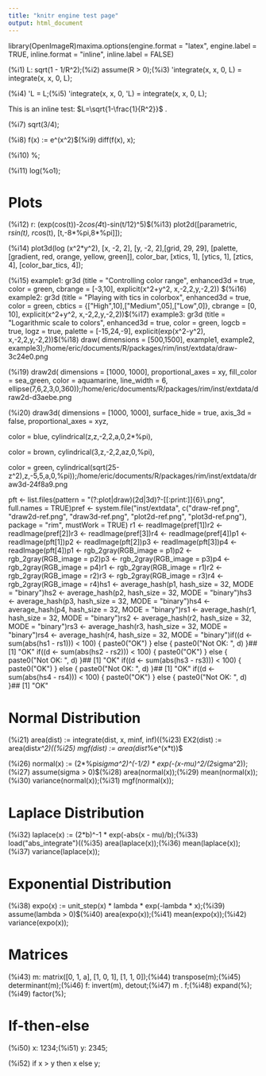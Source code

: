 ```yaml
---
title: "knitr engine test page"
output: html_document
---
```


library(OpenImageR)maxima.options(engine.format = "latex", 
	       engine.label = TRUE,
	       inline.format = "inline", 
	       inline.label = FALSE)

(%i1) L: sqrt(1 - 1/R^2);(%i2) assume(R > 0);(%i3) 'integrate(x, x, 0, L) = integrate(x, x, 0, L);

(%i4) 'L = L;(%i5) 'integrate(x, x, 0, 'L) = integrate(x, x, 0, L);

This is an inline test: $L=\sqrt{1-\frac{1}{R^2}}$
.


(%i7) sqrt(3/4);

(%i8) f(x) := e^(x^2)$(%i9) diff(f(x), x);

(%i10) %;

(%i11) log(%o1);


# Plots

(%i12) r: (exp(cos(t))-2*cos(4*t)-sin(t/12)^5)$(%i13) plot2d([parametric, r*sin(t), r*cos(t), [t,-8*%pi,8*%pi]]);

(%i14) plot3d(log (x^2*y^2), [x, -2, 2], [y, -2, 2],[grid, 29, 29],
       [palette, [gradient, red, orange, yellow, green]],
       color_bar, [xtics, 1], [ytics, 1], [ztics, 4],
       [color_bar_tics, 4]);

(%i15) example1:
  gr3d (title          = "Controlling color range",
        enhanced3d     = true,
        color          = green,
        cbrange        = [-3,10],
        explicit(x^2+y^2, x,-2,2,y,-2,2)) $(%i16) example2:
  gr3d (title          = "Playing with tics in colorbox",
        enhanced3d     = true,
        color          = green,
        cbtics         = {["High",10],["Medium",05],["Low",0]},
        cbrange = [0, 10],
        explicit(x^2+y^2, x,-2,2,y,-2,2))$(%i17) example3:
  gr3d (title      = "Logarithmic scale to colors",
        enhanced3d = true,
        color      = green,
        logcb      = true,
        logz       = true,
        palette    = [-15,24,-9],
        explicit(exp(x^2-y^2), x,-2,2,y,-2,2))$(%i18) draw(
  dimensions = [500,1500],
  example1, example2, example3);/home/eric/documents/R/packages/rim/inst/extdata/draw-3c24e0.png

(%i19) draw2d(
  dimensions = [1000, 1000],
  proportional_axes = xy,
  fill_color        = sea_green,
  color             = aquamarine,
  line_width        = 6,
  ellipse(7,6,2,3,0,360));/home/eric/documents/R/packages/rim/inst/extdata/draw2d-d3aebe.png


(%i20) draw3d(
   dimensions = [1000, 1000],
   surface_hide      = true,
   axis_3d           = false,
   proportional_axes = xyz,
 
   color             = blue,
   cylindrical(z,z,-2,2,a,0,2*%pi), 
 
   color            = brown,
   cylindrical(3,z,-2,2,az,0,%pi),
 
   color            = green,
   cylindrical(sqrt(25-z^2),z,-5,5,a,0,%pi));/home/eric/documents/R/packages/rim/inst/extdata/draw3d-24f8a9.png


pft <- list.files(pattern = "(?:plot|draw)(2d|3d)?-[[:print:]]{6}\\.png", full.names = TRUE)pref <- system.file("inst/extdata", 
		    c("draw-ref.png",
		      "draw2d-ref.png", 
		      "draw3d-ref.png", 
		      "plot2d-ref.png", 
		      "plot3d-ref.png"), 
		    package = "rim", 
		    mustWork = TRUE) r1 <- readImage(pref[1])r2 <- readImage(pref[2])r3 <- readImage(pref[3])r4 <- readImage(pref[4])p1 <- readImage(pft[1])p2 <- readImage(pft[2])p3 <- readImage(pft[3])p4 <- readImage(pft[4])p1 <- rgb_2gray(RGB_image = p1)p2 <- rgb_2gray(RGB_image = p2)p3 <- rgb_2gray(RGB_image = p3)p4 <- rgb_2gray(RGB_image = p4)r1 <- rgb_2gray(RGB_image = r1)r2 <- rgb_2gray(RGB_image = r2)r3 <- rgb_2gray(RGB_image = r3)r4 <- rgb_2gray(RGB_image = r4)hs1 <- average_hash(p1, hash_size = 32, MODE = "binary")hs2 <- average_hash(p2, hash_size = 32, MODE = "binary")hs3 <- average_hash(p3, hash_size = 32, MODE = "binary")hs4 <- average_hash(p4, hash_size = 32, MODE = "binary")rs1 <- average_hash(r1, hash_size = 32, MODE = "binary")rs2 <- average_hash(r2, hash_size = 32, MODE = "binary")rs3 <- average_hash(r3, hash_size = 32, MODE = "binary")rs4 <- average_hash(r4, hash_size = 32, MODE = "binary")if((d <- sum(abs(hs1 - rs1))) < 100) {
  paste0("OK")
} else {
  paste0("Not OK: ", d)
}## [1] "OK"
if((d <- sum(abs(hs2 - rs2))) < 100) {
  paste0("OK")
} else {
  paste0("Not OK: ", d)
}## [1] "OK"
if((d <- sum(abs(hs3 - rs3))) < 100) {
  paste0("OK")
} else {
  paste0("Not OK: ", d)
}## [1] "OK"
if((d <- sum(abs(hs4 - rs4))) < 100) {
  paste0("OK")
} else {
  paste0("Not OK: ", d)
}## [1] "OK"


# Normal Distribution

(%i21) area(dist) := integrate(dist, x, minf, inf)$(%i22) mean(dist) := area(dist*x)$(%i23) EX2(dist) := area(dist*x^2)$(%i24) variance(dist) := EX2(dist) - mean(dist)^2$(%i25) mgf(dist) := area(dist*%e^(x*t))$

(%i26) normal(x) := 
      (2*%pi*sigma^2)^(-1/2) * 
      exp(-(x-mu)^2/(2*sigma^2));(%i27) assume(sigma > 0)$(%i28) area(normal(x));(%i29) mean(normal(x));(%i30) variance(normal(x));(%i31) mgf(normal(x));

# Laplace Distribution

(%i32) laplace(x) := (2*b)^-1 * exp(-abs(x - mu)/b);(%i33) load("abs_integrate")$(%i34) assume(b > 0)$(%i35) area(laplace(x));(%i36) mean(laplace(x));(%i37) variance(laplace(x));

# Exponential Distribution

(%i38) expo(x) := unit_step(x) * lambda * exp(-lambda * x);(%i39) assume(lambda > 0)$(%i40) area(expo(x));(%i41) mean(expo(x));(%i42) variance(expo(x));

# Matrices

(%i43) m: matrix([0, 1, a], [1, 0, 1], [1, 1, 0]);(%i44) transpose(m);(%i45) determinant(m);(%i46) f: invert(m), detout;(%i47) m . f;(%i48) expand(%);(%i49) factor(%);

# If-then-else

(%i50) x: 1234;(%i51) y: 2345;

(%i52) if x > y
  then x
  else y;
